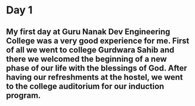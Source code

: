 # Day 1
## My first day at Guru Nanak Dev Engineering College was a very good experience for me. First of all we went to college Gurdwara Sahib and there we welcomed the beginning of a new phase of our life with the blessings of God. After having our refreshments at the hostel, we went to the college auditorium for our induction program.

